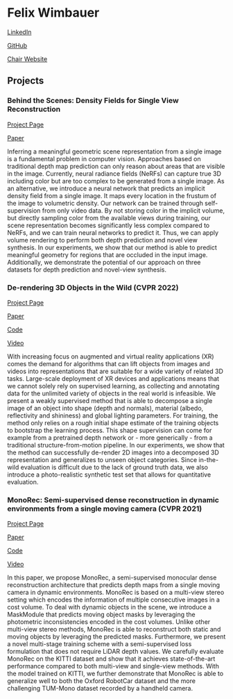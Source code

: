 # Felix Wimbauer

[LinkedIn](https://www.linkedin.com/in/felixwimbauer/)

[GitHub](https://github.com/Brummi)

[Chair Website](https://vision.in.tum.de/members/wimbauer)

## Projects

### Behind the Scenes: Density Fields for Single View Reconstruction

[Project Page](https://fwmb.github.io/bts/)

[Paper](https://arxiv.org/abs/2301.07668)

Inferring a meaningful geometric scene representation from a single image is a fundamental problem in computer vision. Approaches based on traditional depth map prediction can only reason about areas that are visible in the image. Currently, neural radiance fields (NeRFs) can capture true 3D including color but are too complex to be generated from a single image. As an alternative, we introduce a neural network that predicts an implicit density field from a single image. It maps every location in the frustum of the image to volumetric density. Our network can be trained through self-supervision from only video data. By not storing color in the implicit volume, but directly sampling color from the available views during training, our scene representation becomes significantly less complex compared to NeRFs, and we can train neural networks to predict it. Thus, we can apply volume rendering to perform both depth prediction and novel view synthesis. In our experiments, we show that our method is able to predict meaningful geometry for regions that are occluded in the input image. Additionally, we demonstrate the potential of our approach on three datasets for depth prediction and novel-view synthesis.

### De-rendering 3D Objects in the Wild (CVPR 2022)

[Project Page](https://www.robots.ox.ac.uk/~vgg/research/derender3d/)

[Paper](https://arxiv.org/abs/2201.02279)

[Code](https://github.com/Brummi/derender3d)

[Video](https://youtu.be/IV5orKpwh80)

With increasing focus on augmented and virtual reality applications (XR) comes the demand for algorithms that can lift objects from images and videos into representations that are suitable for a wide variety of related 3D tasks. Large-scale deployment of XR devices and applications means that we cannot solely rely on supervised learning, as collecting and annotating data for the unlimited variety of objects in the real world is infeasible. We present a weakly supervised method that is able to decompose a single image of an object into shape (depth and normals), material (albedo, reflectivity and shininess) and global lighting parameters. For training, the method only relies on a rough initial shape estimate of the training objects to bootstrap the learning process. This shape supervision can come for example from a pretrained depth network or - more generically - from a traditional structure-from-motion pipeline. In our experiments, we show that the method can successfully de-render 2D images into a decomposed 3D representation and generalizes to unseen object categories. Since in-the-wild evaluation is difficult due to the lack of ground truth data, we also introduce a photo-realistic synthetic test set that allows for quantitative evaluation.

### MonoRec: Semi-supervised dense reconstruction in dynamic environments from a single moving camera (CVPR 2021)

[Project Page](https://vision.in.tum.de/research/monorec)

[Paper](https://arxiv.org/abs/2011.11814)

[Code](https://github.com/Brummi/MonoRec)

[Video](https://youtu.be/XimdlXUamo0)

In this paper, we propose MonoRec, a semi-supervised monocular dense reconstruction architecture that predicts depth maps from a single moving camera in dynamic environments. MonoRec is based on a multi-view stereo setting which encodes the information of multiple consecutive images in a cost volume. To deal with dynamic objects in the scene, we introduce a MaskModule that predicts moving object masks by leveraging the photometric inconsistencies encoded in the cost volumes. Unlike other multi-view stereo methods, MonoRec is able to reconstruct both static and moving objects by leveraging the predicted masks. Furthermore, we present a novel multi-stage training scheme with a semi-supervised loss formulation that does not require LiDAR depth values. We carefully evaluate MonoRec on the KITTI dataset and show that it achieves state-of-the-art performance compared to both multi-view and single-view methods. With the model trained on KITTI, we further demonstrate that MonoRec is able to generalize well to both the Oxford RobotCar dataset and the more challenging TUM-Mono dataset recorded by a handheld camera.